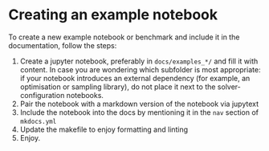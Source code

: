 # Creating an example notebook

To create a new example notebook or benchmark and include it in the documentation, follow the steps:

1. Create a jupyter notebook, preferably in `docs/examples_*/` and fill it with content.
   In case you are wondering which subfolder is most appropriate: 
   if your notebook introduces an external dependency 
   (for example, an optimisation or sampling library), 
   do not place it next to the solver-configuration notebooks.
2. Pair the notebook with a markdown version of the notebook via jupytext
3. Include the notebook into the docs by mentioning it in the `nav` section of `mkdocs.yml`
4. Update the makefile to enjoy formatting and linting
5. Enjoy.

